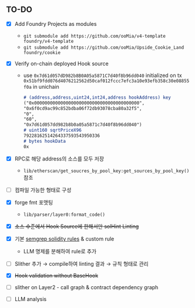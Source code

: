 ## TO-DO

- [x] Add Foundry Projects as modules
    - `git submodule add https://github.com/ooMia/v4-template foundry/v4-template`
    - `git submodule add https://github.com/ooMia/Upside_Cookie_Land foundry/cookie`

- [x] Verify on-chain deployed Hook source
    - use `0x7d61d057dD982b8B0A05a5871C7d40f8b96dd040` initialized on
      tx `0x51bf9fdd076d4076212562d50caf012fccc7efc3a10e93efb358c30e08855f0a` in unichain
       ```markdown
       # (address,address,uint24,int24,address hookAddress) key
       ("0x0000000000000000000000000000000000000000",
       "0x6f0cd9ac99c852bdba06f72db93078cba80a32f5",
       "0",
       "60",
       "0x7d61d057dd982b8b0a05a5871c7d40f8b96dd040")
       # uint160 sqrtPriceX96
       79228162514264337593543950336
       # bytes hookData
       0x
       ```

- [x] RPC로 해당 address의 소스를 모두 저장
    - `lib/etherscan/get_soucres_by_pool_key:get_sources_by_pool_key()` 참조
- [ ] 컴파일 가능한 형태로 구성

- [x] forge fmt 포맷팅
    - `lib/parser/layer0:format_code()`

- [x] ~~소스 수준에서 Hook Source에 한해서만 solHint Linting~~

- [x] 기본 [semgrep solidity rules](https://github.com/semgrep/semgrep-rules/tree/develop/solidity) & custom rule
    - LLM 명제를 분해하여 rule로 추가

- [ ] Slither 추가 → compile하여 linting 결과 → 규칙 형태로 관리

- [x] ~~Hook validation without BaseHook~~

- [ ] slither on Layer2 - call graph & contract dependency graph

- [ ] LLM analysis
